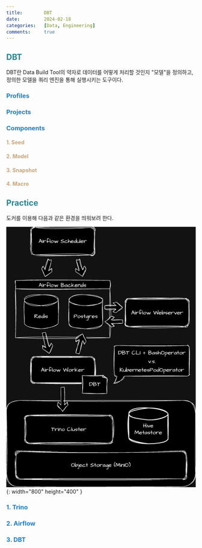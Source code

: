 ```yaml
---
title:        DBT
date:         2024-02-18
categories:   [Data, Engineering]
comments:     true
---
```


<style>
H2 { color: #298294 }
H3 { color: #1e7ed2 }
H4 { color: #C7A579 }
</style>

## DBT

DBT란 Data Build Tool의 약자로 데이터를 어떻게 처리할 것인지 "모델"을 정의하고, 정의한 모델을 쿼리 엔진을 통해 실행시키는 도구이다.

### Profiles

### Projects

### Components

#### 1. Seed

#### 2. Model

#### 3. Snapshot

#### 4. Macro


## Practice

도커를 이용해 다음과 같은 환경을 띄워보려 한다.

![image_01](/assets/img/posts/2024-02-18/image_01.png){: width="800" height="400" }

### 1. Trino

### 2. Airflow

### 3. DBT